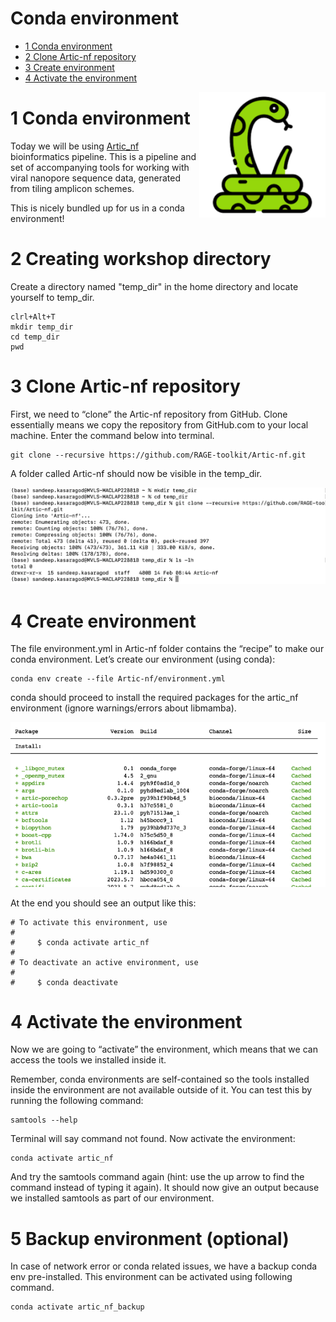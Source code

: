 Conda environment
================

- <a href="#1-conda-environment" id="toc-1-conda-environment">1 Conda
  environment</a>
- <a href="#2-clone-artic-rabv-repository"
  id="toc-2-clone-artic-rabv-repository">2 Clone Artic-nf repository</a>
- <a href="#3-create-environment" id="toc-3-create-environment">3 Create
  environment</a>
- <a href="#4-activate-the-environment"
  id="toc-4-activate-the-environment">4 Activate the environment</a>

<img align="right" src="images/conda.png" height=40% width=40%/>

# 1 Conda environment

Today we will be using [Artic_nf](https://github.com/RAGE-toolkit/Artic-nf) bioinformatics pipeline. 
This is a pipeline and set of accompanying tools for working with viral nanopore
sequence data, generated from tiling amplicon schemes.

This is nicely bundled up for us in a conda environment!

# 2 Creating workshop directory
Create a directory named "temp_dir" in the home directory and 
locate yourself to temp_dir. 

``` shell
clrl+Alt+T
mkdir temp_dir
cd temp_dir
pwd
```

# 3 Clone Artic-nf repository

First, we need to “clone” the Artic-nf repository from GitHub. Clone
essentially means we copy the repository from GitHub.com to your local
machine. Enter the command below into terminal.

``` shell
git clone --recursive https://github.com/RAGE-toolkit/Artic-nf.git
```

A folder called Artic-nf should now be visible in the temp_dir.

<img src="images/artic_nf.png"/>

# 4 Create environment

The file environment.yml in Artic-nf folder contains the “recipe” to
make our conda environment. Let’s create our environment (using conda):

``` shell
conda env create --file Artic-nf/environment.yml 
```

conda should proceed to install the required packages for the artic_nf
environment (ignore warnings/errors about libmamba).

<img src="images/env-create.png"/>

At the end you should see an output like this:

``` shell
# To activate this environment, use
#
#     $ conda activate artic_nf
#
# To deactivate an active environment, use
#
#     $ conda deactivate
```

# 4 Activate the environment

Now we are going to “activate” the environment, which means that we can
access the tools we installed inside it.

Remember, conda environments are self-contained so the tools installed
inside the environment are not available outside of it. You can test
this by running the following command:

``` shell
samtools --help
```

Terminal will say command not found. Now activate the environment:

``` shell
conda activate artic_nf
```

And try the samtools command again (hint: use the up arrow to find the
command instead of typing it again). It should now give an output
because we installed samtools as part of our environment.

# 5 Backup environment (optional)

In case of network error or conda related issues, we have a backup conda
env pre-installed. This environment can be activated using following command.

``` shell
conda activate artic_nf_backup
```
